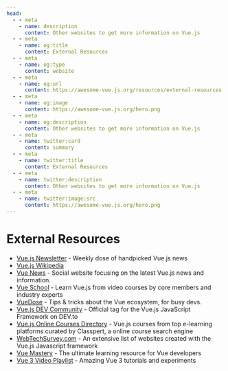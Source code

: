 ```yaml
---
head:
  - - meta
    - name: description
      content: Other websites to get more information on Vue.js
  - - meta
    - name: og:title
      content: External Resources
  - - meta
    - name: og:type
      content: website
  - - meta
    - name: og:url
      content: https://awesome-vue.js.org/resources/external-resources.html
  - - meta
    - name: og:image
      content: https://awesome-vue.js.org/hero.png
  - - meta
    - name: og:description
      content: Other websites to get more information on Vue.js
  - - meta
    - name: twitter:card
      content: summary
  - - meta
    - name: twitter:title
      content: External Resources
  - - meta
    - name: twitter:description
      content: Other websites to get more information on Vue.js
  - - meta
    - name: twitter:image:src
      content: https://awesome-vue.js.org/hero.png
---
```


# External Resources

- [Vue.js Newsletter](http://vue-newsletter.com) - Weekly dose of handpicked Vue.js news
- [Vue.js Wikipedia](https://en.wikipedia.org/wiki/Vue.js)
- [Vue News](https://vuenews.io) - Social website focusing on the latest Vue.js news and information.
- [Vue School](https://vueschool.io) - Learn Vue.js from video courses by core members and industry experts
- [VueDose](https://vuedose.tips) - Tips & tricks about the Vue ecosystem, for busy devs.
- [Vue.js DEV Community](https://dev.to/t/vue) - Official tag for the Vue.js JavaScript Framework on DEV.to
- [Vue.js Online Courses Directory](https://classpert.com/vuejs) - Vue.js courses from top e-learning platforms curated by Classpert, a online course search engine
- [WebTechSurvey.com](https://webtechsurvey.com/technology/vue.js) - An extensive list of websites created with the Vue.js Javascript framework
- [Vue Mastery](https://www.vuemastery.com) - The ultimate learning resource for Vue developers
- [Vue 3 Video Playlist](https://www.youtube.com/playlist?list=PLMLZt4pr7Aq6AfC_ynfeDbEk2hbMFGpHO) - Amazing Vue 3 tutorials and experiments
